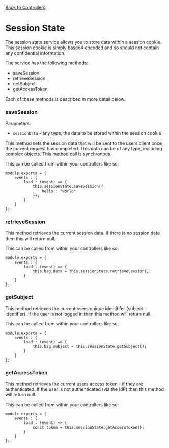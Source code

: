 [Back to Controllers](/documentation/websites/controllers)

# Session State

The session state service allows you to store data within a session cookie. This session cookie is simply base64 encoded and so should not contain any confidential information.

The service has the following methods:

* saveSession
* retrieveSession
* getSubject
* getAccessToken

Each of these methods is described in more detail below.

### saveSession

Parameters:

* `sessionData` - any type, the data to be stored within the session cookie

This method sets the session data that will be sent to the users client once the current request has completed. This data can be of any type, including complex objects. This method call is synchronous.

This can be called from within your controllers like so:

```
module.exports = {
	events : {
		load : (event) => {
			this.sessionState.saveSession({
				hello : "world"
			});
		}
	}
};
```

### retrieveSession

This method retrieves the current session data. If there is no session data then this will return null.

This can be called from within your controllers like so:

```
module.exports = {
	events : {
		load : (event) => {
			this.bag.data = this.sessionState.retrieveSession();
		}
	}
};
```

### getSubject

This method retrieves the current users unique identitifer (subject identifier). If the user is not logged in then this method will return null.

This can be called from within your controllers like so:

```
module.exports = {
	events : {
		load : (event) => {
			this.bag.subject = this.sessionState.getSubject();
		}
	}
};
```

### getAccessToken

This method retrieves the current users access token - if they are authenticated. If the user is not authenticated (via the IdP) then this method will return null.

This can be called from within your controllers like so:

```
module.exports = {
	events : {
		load : (event) => {
			const token = this.sessionState.getAccessToken();
		}
	}
};
```